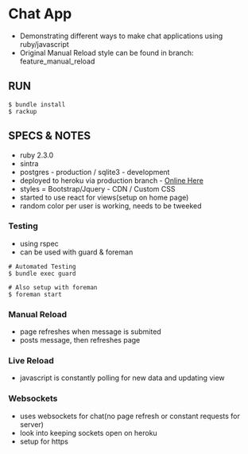 # Chat App
- Demonstrating different ways to make chat applications using ruby/javascript
- Original Manual Reload style can be found in branch: feature_manual_reload

## RUN
```
$ bundle install
$ rackup
```

## SPECS & NOTES
- ruby 2.3.0
- sintra
- postgres - production / sqlite3 - development
- deployed to heroku via production branch - [Online Here](https://morning-island-89210.herokuapp.com/)
- styles = Bootstrap/Jquery - CDN / Custom CSS
- started to use react for views(setup on home page)
- random color per user is working, needs to be tweeked

### Testing
- using rspec 
- can be used with guard & foreman

```
# Automated Testing
$ bundle exec guard

# Also setup with foreman
$ foreman start
```

### Manual Reload
- page refreshes when message is submited
- posts message, then refreshes page

### Live Reload
- javascript is constantly polling for new data and updating view

### Websockets
- uses websockets for chat(no page refresh or constant requests for server)
- look into keeping sockets open on heroku
- setup for https
